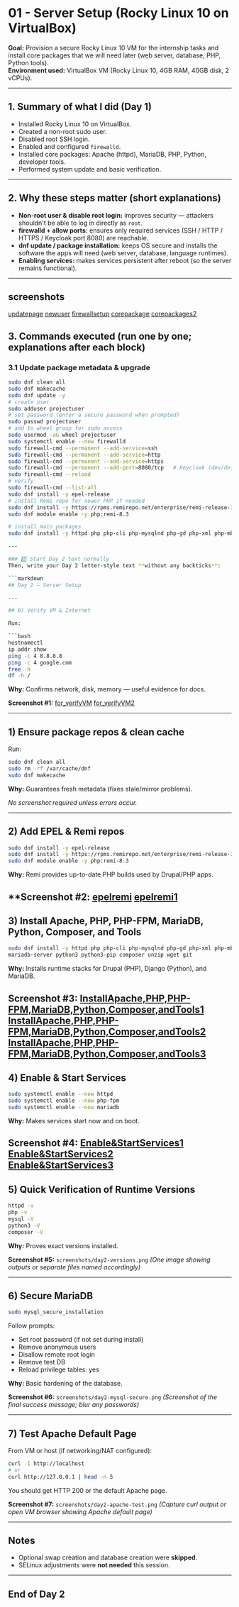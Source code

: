 # 01 - Server Setup (Rocky Linux 10 on VirtualBox)

**Goal:** Provision a secure Rocky Linux 10 VM for the internship tasks and install core packages that we will need later (web server, database, PHP, Python tools).  
**Environment used:** VirtualBox VM (Rocky Linux 10, 4GB RAM, 40GB disk, 2 vCPUs).

---

## 1. Summary of what I did (Day 1)
- Installed Rocky Linux 10 on VirtualBox.
- Created a non-root sudo user.  
- Disabled root SSH login.  
- Enabled and configured `firewalld`.  
- Installed core packages: Apache (httpd), MariaDB, PHP, Python, developer tools.
- Performed system update and basic verification.

---

## 2. Why these steps matter (short explanations)
- **Non-root user & disable root login:** improves security — attackers shouldn't be able to log in directly as `root`.  
- **firewalld + allow ports:** ensures only required services (SSH / HTTP / HTTPS / Keycloak port 8080) are reachable.  
- **dnf update / package installation:** keeps OS secure and installs the software the apps will need (web server, database, language runtimes).  
- **Enabling services:** makes services persistent after reboot (so the server remains functional).

---
## screenshots
[updatepage](screenshots'/update.png)
[newuser](screenshots'/newuser.png)
[firewallsetup](screenshots'/firewallsetup.png)
[corepackage](screenshots'/installedcorepackages.png)
[corepackages2](screenshots'/installedcorepackages2.png)



## 3. Commands executed (run one by one; explanations after each block)

### 3.1 Update package metadata & upgrade
```bash
sudo dnf clean all
sudo dnf makecache
sudo dnf update -y
# create user
sudo adduser projectuser
# set password (enter a secure password when prompted)
sudo passwd projectuser
# add to wheel group for sudo access
sudo usermod -aG wheel projectuser
sudo systemctl enable --now firewalld
sudo firewall-cmd --permanent --add-service=ssh
sudo firewall-cmd --permanent --add-service=http
sudo firewall-cmd --permanent --add-service=https
sudo firewall-cmd --permanent --add-port=8080/tcp   # Keycloak (dev/default)
sudo firewall-cmd --reload
# verify
sudo firewall-cmd --list-all
sudo dnf install -y epel-release
# install Remi repo for newer PHP if needed
sudo dnf install -y https://rpms.remirepo.net/enterprise/remi-release-10.rpm
sudo dnf module enable -y php:remi-8.3

# install main packages
sudo dnf install -y httpd php php-cli php-mysqlnd php-gd php-xml php-mbstring php-json php-fpm mariadb-server python3 python3-pip git wget unzip composer

---

### 2️⃣ Start Day 2 text normally
Then, write your Day 2 letter-style text **without any backticks**:

```markdown
## Day 2 – Server Setup

---

## 0) Verify VM & Internet

Run:

```bash
hostnamectl
ip addr show
ping -c 4 8.8.8.8
ping -c 4 google.com
free -h
df -h /
```

**Why:** Confirms network, disk, memory — useful evidence for docs.

**Screenshot #1:** 
[for_verifyVM](screenshots'/2day1.png)
[for_verifyVM2](screenshots'/2day2.png)

---

## 1) Ensure package repos & clean cache

Run:

```bash
sudo dnf clean all
sudo rm -rf /var/cache/dnf
sudo dnf makecache
```

**Why:** Guarantees fresh metadata (fixes stale/mirror problems).

*No screenshot required unless errors occur.*

---

## 2) Add EPEL & Remi repos

```bash
sudo dnf install -y epel-release
sudo dnf install -y https://rpms.remirepo.net/enterprise/remi-release-10.rpm
sudo dnf module enable -y php:remi-8.3
```

**Why:** Remi provides up-to-date PHP builds used by Drupal/PHP apps.

**Screenshot #2:
[epelremi](screenshots'/2day3.png)
[epelremi1](screenshots'/2day4.png)
---

## 3) Install Apache, PHP, PHP-FPM, MariaDB, Python, Composer, and Tools

```bash
sudo dnf install -y httpd php php-cli php-mysqlnd php-gd php-xml php-mbstring php-json php-fpm \
mariadb-server python3 python3-pip composer unzip wget git
```

**Why:** Installs runtime stacks for Drupal (PHP), Django (Python), and MariaDB.

**Screenshot #3:** 
[InstallApache,PHP,PHP-FPM,MariaDB,Python,Composer,andTools1](screenshots'/2day8.png)
[InstallApache,PHP,PHP-FPM,MariaDB,Python,Composer,andTools2](screenshots'/2day9.png)
[InstallApache,PHP,PHP-FPM,MariaDB,Python,Composer,andTools3](screenshots'/2day10.png)
---

## 4) Enable & Start Services

```bash
sudo systemctl enable --now httpd
sudo systemctl enable --now php-fpm
sudo systemctl enable --now mariadb
```

**Why:** Makes services start now and on boot.

**Screenshot #4:** 
[Enable&StartServices1](screenshots'/2day5.png)  
[Enable&StartServices2](screenshots'/2day6.png)  
[Enable&StartServices3](screenshots'/2day7.png)  
---

## 5) Quick Verification of Runtime Versions

```bash
httpd -v
php -v
mysql -V
python3 -V
composer -V
```

**Why:** Proves exact versions installed.

**Screenshot #5:** `screenshots/day2-versions.png`
*(One image showing outputs or separate files named accordingly)*

---

## 6) Secure MariaDB

```bash
sudo mysql_secure_installation
```

Follow prompts:

* Set root password (if not set during install)
* Remove anonymous users
* Disallow remote root login
* Remove test DB
* Reload privilege tables: yes

**Why:** Basic hardening of the database.

**Screenshot #6:** `screenshots/day2-mysql-secure.png`
*(Screenshot of the final success message; blur any passwords)*

---

## 7) Test Apache Default Page

From VM or host (if networking/NAT configured):

```bash
curl -I http://localhost
# or
curl http://127.0.0.1 | head -n 5
```

You should get HTTP 200 or the default Apache page.

**Screenshot #7:** `screenshots/day2-apache-test.png`
*(Capture curl output or open VM browser showing Apache default page)*

---

## Notes

* Optional swap creation and database creation were **skipped**.
* SELinux adjustments were **not needed** this session.

---

## End of Day 2





